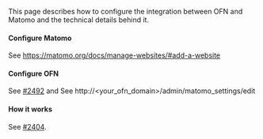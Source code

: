 This page describes how to configure the integration between OFN and Matomo and the technical details behind it.

#### Configure Matomo
See https://matomo.org/docs/manage-websites/#add-a-website

#### Configure OFN
See [#2492](https://github.com/openfoodfoundation/openfoodnetwork/pull/2492) and See http://<your_ofn_domain>/admin/matomo_settings/edit

#### How it works
See [#2404](https://github.com/openfoodfoundation/openfoodnetwork/pull/2404).